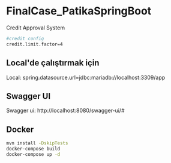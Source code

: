 # FinalCase_PatikaSpringBoot
Credit Approval System



```sh
#credit config
credit.limit.factor=4
```

## Local'de çalıştırmak için
Local:
spring.datasource.url=jdbc:mariadb://localhost:3309/app

## Swagger UI
Swagger ui:
http://localhost:8080/swagger-ui/#

## Docker

```sh
mvn install -DskipTests
docker-compose build
docker-compose up -d
```

